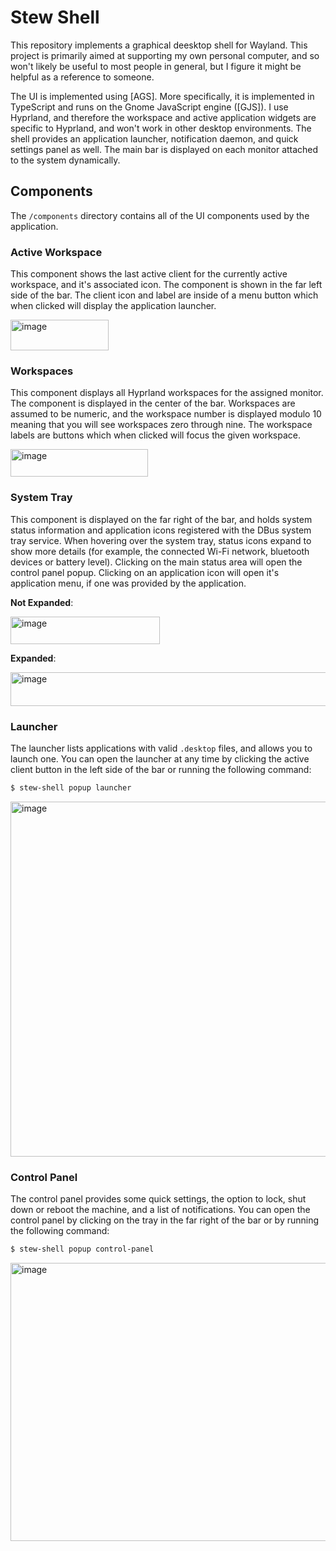 # Stew Shell
This repository implements a graphical deesktop shell for Wayland. This project is primarily aimed at
supporting my own personal computer, and so won't likely be useful to most people in general, but I
figure it might be helpful as a reference to someone.

The UI is implemented using [AGS]. More specifically, it is implemented in TypeScript and runs on
the Gnome JavaScript engine ([GJS]). I use Hyprland, and therefore the workspace and active
application widgets are specific to Hyprland, and won't work in other desktop environments. The
shell provides an application launcher, notification daemon, and quick settings panel as well.
The main bar is displayed on each monitor attached to the system dynamically.

## Components
The `/components` directory contains all of the UI components used by the application.

### Active Workspace
This component shows the last active client for the currently active workspace, and it's associated icon.
The component is shown in the far left side of the bar. The client icon and label are inside of a menu
button which when clicked will display the application launcher.

<img width="157" height="49" alt="image" src="https://github.com/user-attachments/assets/5996d0eb-83f5-45de-bc5a-34932aacc319" />

### Workspaces
This component displays all Hyprland workspaces for the assigned monitor. The component is displayed
in the center of the bar. Workspaces are assumed to be numeric, and the workspace number is displayed
modulo 10 meaning that you will see workspaces zero through nine. The workspace labels are buttons
which when clicked will focus the given workspace.

<img width="220" height="44" alt="image" src="https://github.com/user-attachments/assets/87dc915f-628a-46fe-90b3-b569246dd24e" />

### System Tray
This component is displayed on the far right of the bar, and holds system status information and
application icons registered with the DBus system tray service. When hovering over the system tray,
status icons expand to show more details (for example, the connected Wi-Fi network, bluetooth devices
or battery level). Clicking on the main status area will open the control panel popup. Clicking on
an application icon will open it's application menu, if one was provided by the application.

**Not Expanded**:

<img width="239" height="44" alt="image" src="https://github.com/user-attachments/assets/f0a097dc-ebf4-4815-96ec-3bbc75847cf2" />

**Expanded**:

<img width="605" height="54" alt="image" src="https://github.com/user-attachments/assets/b40384bb-b3e7-4b79-a87f-eb102a7e0451" />

### Launcher
The launcher lists applications with valid `.desktop` files, and allows you to launch one. You can open
the launcher at any time by clicking the active client button in the left side of the bar or running
the following command:

```sh
$ stew-shell popup launcher
```

<img width="655" height="568" alt="image" src="https://github.com/user-attachments/assets/70630455-55a2-42fc-9816-b889abbf75bb" />

### Control Panel
The control panel provides some quick settings, the option to lock, shut down or reboot the machine, and
a list of notifications. You can open the control panel by clicking on the tray in the far right of the bar
or by running the following command:

```sh
$ stew-shell popup control-panel
```

<img width="635" height="445" alt="image" src="https://github.com/user-attachments/assets/6627d8d5-3870-4a0d-85b9-f7cecca70c73" />
